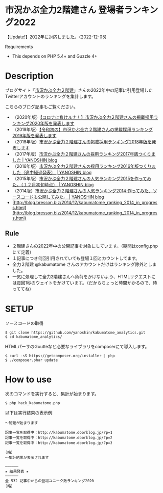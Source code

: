 市況かぶ全力2階建さん 登場者ランキング2022
====================

【Update!】2022年に対応しました。（2022-12-05)


Requirements

-  This depends on PHP 5.4+ and Guzzle 4+

# Description

ブログサイト「[市況かぶ全力２階建](http://kabumatome.doorblog.jp/)」さんの2022年中の記事に引用登場したTwitterアカウントのランキングを集計します。

こちらのブログ記事もご覧ください。

- （2020年版）[【コロナに負けルナ！】市況かぶ全力２階建さんの掲載採用ランキング2020年版を発表します](http://blog.bresson.biz/2020/12/kabumatome-ranking-2020.html)
- （2019年版）[【令和初の】市況かぶ全力２階建さんの掲載採用ランキング2019年版を発表します](https://blog.bresson.biz/2019/12/kabumatome-ranking-2019.html)
- （2018年版）[市況かぶ全力２階建さんの掲載採用ランキング2018年版を発表します](http://blog.bresson.biz/2018/12/kabumatome_ranking_2018.html)
- （2017年版）[市況かぶ全力２階建さんの採用ランキング2017年版つくりました | YANOSHIN blog]( http://blog.bresson.biz/2017/12/kabumatome_ranking_2017.html )
- （2016年版）[市況かぶ全力２階建さんの採用ランキング2016年版つくりました（途中経過発表） | YANOSHIN blog](https://blog.bresson.biz/2016/12/kabumatome_ranking_2016.html)
- （2015年版）[市況かぶ全力２階建さんの人気ランキング2015を作ってみた。（１２月初旬時点） | YANOSHIN blog](http://blog.bresson.biz/2015/12/kabumatome_ranking_2015.html)
- （2014版）[市況かぶ全力２階建さんの人気ランキング2014 作ってみた、ソースコードも公開してみた。 | YANOSHIN blog](http://blog.bresson.biz/2014/12/kabumatome_ranking_2014_in_progress.html)
- [http://blog.bresson.biz/2014/12/kabumatome_ranking_2014_in_progress.html](http://blog.bresson.biz/2014/12/kabumatome_ranking_2014_in_progress.html)



## Rule

- ２階建さんの2022年中の公開記事を対象にしています。（期間はconfig.phpにて定義）
- １記事につき何回引用されていても登場１回とカウントしてます。
- 全力２階建 @kabumatome さんのアカウントだけはランキング除外としました。
- 一気に処理して全力2階建さんへ負荷をかけないよう、HTMLリクエストには毎回1秒のウェイトをかけています。（だからちょっと時間かかるので、待っててね）


# SETUP

ソースコードの取得
```
$ git clone https://github.com/yanoshin/kabumatome_analytics.git
$ cd kabumatome_analytics/
```

HTMLパーサのGoutteなど必要なライブラリをcomposerにて導入します。
```
$ curl -sS https://getcomposer.org/installer | php
$ ./composer.phar update
```


# How to use

次のコマンドを実行すると、集計が始まります。
```
$ php hack_kabumatome.php
```

以下は実行結果の表示例
```
〜処理が始まります

記事一覧を取得中：http://kabumatome.doorblog.jp/?p=1
記事一覧を取得中：http://kabumatome.doorblog.jp/?p=2
記事一覧を取得中：http://kabumatome.doorblog.jp/?p=3

(略）
〜集計結果が表示されます

——————
★ 結果発表 ★
——————
全 532 記事中からの登場ユニーク数ランキング2020
(略）
```


